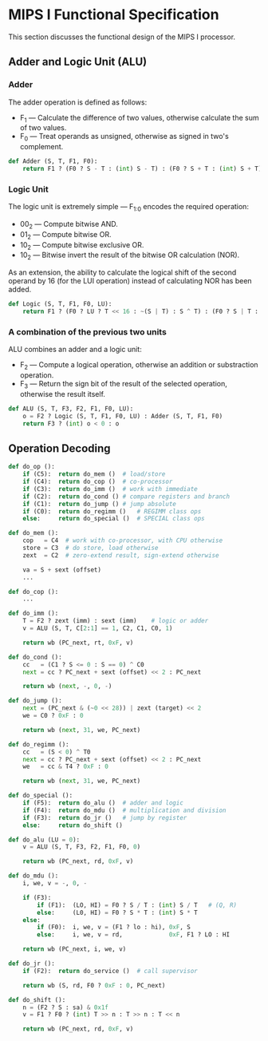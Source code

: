 # MIPS I Functional Specification

This section discusses the functional design of the MIPS I processor.

## Adder and Logic Unit (ALU)

### Adder

The adder operation is defined as follows:

* F<sub>1</sub> — Calculate the difference of two values, otherwise calculate
  the sum of two values.
* F<sub>0</sub> — Treat operands as unsigned, otherwise as signed in two's
  complement.

```python
def Adder (S, T, F1, F0):
    return F1 ? (F0 ? S - T : (int) S - T) : (F0 ? S + T : (int) S + T)
```

### Logic Unit

The logic unit is extremely simple — F<sub>1:0</sub> encodes the required
operation:

* 00<sub>2</sub> — Compute bitwise AND.
* 01<sub>2</sub> — Compute bitwise OR.
* 10<sub>2</sub> — Compute bitwise exclusive OR.
* 10<sub>2</sub> — Bitwise invert the result of the bitwise OR calculation
  (NOR).

As an extension, the ability to calculate the logical shift of the second
operand by 16 (for the LUI operation) instead of calculating NOR has been
added.

```python
def Logic (S, T, F1, F0, LU):
    return F1 ? (F0 ? LU ? T << 16 : ~(S | T) : S ^ T) : (F0 ? S | T : S & T)
```

### A combination of the previous two units

ALU combines an adder and a logic unit:

* F<sub>2</sub> — Compute a logical operation, otherwise an addition or
  substraction operation.
* F<sub>3</sub> — Return the sign bit of the result of the selected
  operation, otherwise the result itself.

```python
def ALU (S, T, F3, F2, F1, F0, LU):
    o = F2 ? Logic (S, T, F1, F0, LU) : Adder (S, T, F1, F0)
    return F3 ? (int) o < 0 : o
```

## Operation Decoding

```python
def do_op ():
	if (C5):  return do_mem ()	# load/store
	if (C4):  return do_cop ()	# co-processor
	if (C3):  return do_imm ()	# work with immediate
	if (C2):  return do_cond ()	# compare registers and branch
	if (C1):  return do_jump ()	# jump absolute
	if (C0):  return do_regimm ()	# REGIMM class ops
	else:     return do_special ()	# SPECIAL class ops

def do_mem ():
	cop   = C4	# work with co-processor, with CPU otherwise
	store = C3	# do store, load otherwise
	zext  = C2	# zero-extend result, sign-extend otherwise

	va = S + sext (offset)
	...

def do_cop ():
	...

def do_imm ():
	T = F2 ? zext (imm) : sext (imm)	# logic or adder
	v = ALU (S, T, C[2:1] == 1, C2, C1, C0, 1)

	return wb (PC_next, rt, 0xF, v)

def do_cond ():
	cc   = (C1 ? S <= 0 : S == 0) ^ C0
	next = cc ? PC_next + sext (offset) << 2 : PC_next

	return wb (next, -, 0, -)

def do_jump ():
	next = (PC_next & (~0 << 28)) | zext (target) << 2
	we = C0 ? 0xF : 0

	return wb (next, 31, we, PC_next)

def do_regimm ():
	cc   = (S < 0) ^ T0
	next = cc ? PC_next + sext (offset) << 2 : PC_next
	we   = cc & T4 ? 0xF : 0

	return wb (next, 31, we, PC_next)

def do_special ():
	if (F5):  return do_alu ()	# adder and logic
	if (F4):  return do_mdu ()	# multiplication and division
	if (F3):  return do_jr ()	# jump by register
	else:     return do_shift ()

def do_alu (LU = 0):
	v = ALU (S, T, F3, F2, F1, F0, 0)

	return wb (PC_next, rd, 0xF, v)

def do_mdu ():
	i, we, v = -, 0, -

	if (F3):
		if (F1):  (LO, HI) = F0 ? S / T : (int) S / T	# (Q, R)
		else:     (L0, HI) = F0 ? S * T : (int) S * T
	else:
		if (F0):  i, we, v = (F1 ? lo : hi), 0xF, S
		else:     i, we, v = rd,             0xF, F1 ? LO : HI

	return wb (PC_next, i, we, v)

def do_jr ():
	if (F2):  return do_service ()	# call supervisor

	return wb (S, rd, F0 ? 0xF : 0, PC_next)

def do_shift ():
	n = (F2 ? S : sa) & 0x1f
	v = F1 ? F0 ? (int) T >> n : T >> n : T << n

	return wb (PC_next, rd, 0xF, v)
```

